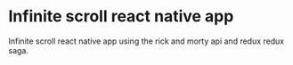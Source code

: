 # Infinite scroll react native app

Infinite scroll react native app using the rick and morty api and redux redux saga.
